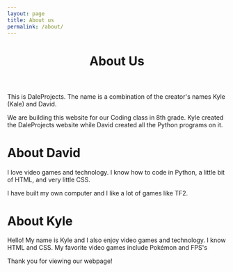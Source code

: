 ```yaml
---
layout: page
title: About us
permalink: /about/
---
```

  <header class="post-header">
    <h1 class="post-title">About Us</h1>
  </header>
<p>This is DaleProjects. The name is a combination of the creator's names Kyle (Kale) and David.</p>
<p>We are building this website for our Coding class in 8th grade. Kyle created the DaleProjects website while David created all the Python programs on it.</p>
<h1 class="david">About David</h1>
<p>I love video games and technology. I know how to code in Python, a little bit of HTML, and very little CSS.</p>
<p>I have built my own computer and I like a lot of games like TF2.</p>
<h1>About Kyle</h1>
<p>Hello! My name is Kyle and I also enjoy video games and technology. I know HTML and CSS. My favorite video games include Pokémon and FPS's</p>
<p>

Thank you for viewing our webpage!

</p>
